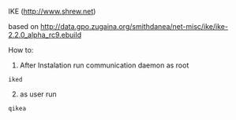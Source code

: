 

IKE (http://www.shrew.net)

based on http://data.gpo.zugaina.org/smithdanea/net-misc/ike/ike-2.2.0_alpha_rc9.ebuild

How to:

1. After Instalation run communication daemon as root

```
iked
```

2. as user run 

```
qikea

```
